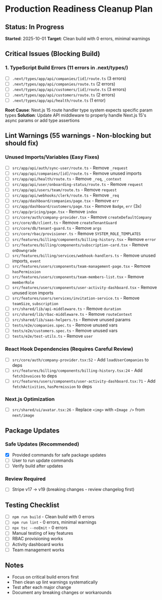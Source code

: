 # Production Readiness Cleanup Plan

## Status: In Progress
**Started**: 2025-10-01
**Target**: Clean build with 0 errors, minimal warnings

## Critical Issues (Blocking Build)

### 1. TypeScript Build Errors (11 errors in .next/types/)
- [ ] `.next/types/app/api/companies/[id]/route.ts` (3 errors)
- [ ] `.next/types/app/api/companies/route.ts` (2 errors)  
- [ ] `.next/types/app/api/customers/[id]/route.ts` (3 errors)
- [ ] `.next/types/app/api/customers/route.ts` (2 errors)
- [ ] `.next/types/app/api/health/route.ts` (1 error)

**Root Cause**: Next.js 15 route handler type system expects specific param types
**Solution**: Update API middleware to properly handle Next.js 15's async params or add type assertions

## Lint Warnings (55 warnings - Non-blocking but should fix)

### Unused Imports/Variables (Easy Fixes)
- [ ] `src/app/api/auth/sync-user/route.ts` - Remove `_request`
- [ ] `src/app/api/companies/[id]/route.ts` - Remove unused imports
- [ ] `src/app/api/health/route.ts` - Remove `_req`, `_context`
- [ ] `src/app/api/user/onboarding-status/route.ts` - Remove `request`
- [ ] `src/app/api/users/team/route.ts` - Remove `request`
- [ ] `src/app/api/webhooks/clerk/route.ts` - Remove `_req`
- [ ] `src/app/dashboard/companies/page.tsx` - Remove `err`
- [ ] `src/app/dashboard/customers/page.tsx` - Remove `Badge`, `err` (3x)
- [ ] `src/app/pricing/page.tsx` - Remove `index`
- [ ] `src/core/auth/company-provider.tsx` - Remove `createDefaultCompany`
- [ ] `src/core/db/client.ts` - Remove `createTenantGuard`
- [ ] `src/core/db/tenant-guard.ts` - Remove `args`
- [ ] `src/core/rbac/provisioner.ts` - Remove `SYSTEM_ROLE_TEMPLATES`
- [ ] `src/features/billing/components/billing-history.tsx` - Remove `error`
- [ ] `src/features/billing/components/subscription-card.tsx` - Remove `onDowngrade`
- [ ] `src/features/billing/services/webhook-handlers.ts` - Remove unused imports, `event`
- [ ] `src/features/users/components/team-management-page.tsx` - Remove `hasPermission`
- [ ] `src/features/users/components/team-members-list.tsx` - Remove `memberRole`
- [ ] `src/features/users/components/user-activity-dashboard.tsx` - Remove unused icon imports
- [ ] `src/features/users/services/invitation-service.ts` - Remove `teamSize`, `subscription`
- [ ] `src/shared/lib/api-middleware.ts` - Remove `duration`
- [ ] `src/shared/lib/rbac-middleware.ts` - Remove `routeContext`
- [ ] `src/shared/lib/saas-helpers.ts` - Remove unused params
- [ ] `tests/e2e/companies.spec.ts` - Remove unused vars
- [ ] `tests/e2e/customers.spec.ts` - Remove unused vars
- [ ] `tests/e2e/test-utils.ts` - Remove `user`

### React Hook Dependencies (Requires Careful Review)
- [ ] `src/core/auth/company-provider.tsx:52` - Add `loadUserCompanies` to deps
- [ ] `src/features/billing/components/billing-history.tsx:24` - Add `fetchInvoices` to deps
- [ ] `src/features/users/components/user-activity-dashboard.tsx:71` - Add `fetchActivities`, `hasPermission` to deps

### Next.js Optimization
- [ ] `src/shared/ui/avatar.tsx:26` - Replace `<img>` with `<Image />` from `next/image`

## Package Updates

### Safe Updates (Recommended)
- [x] Provided commands for safe package updates
- [ ] User to run update commands
- [ ] Verify build after updates

### Review Required
- [ ] Stripe v17 → v19 (breaking changes - review changelog first)

## Testing Checklist
- [ ] `npm run build` - Clean build with 0 errors
- [ ] `npm run lint` - 0 errors, minimal warnings
- [ ] `npx tsc --noEmit` - 0 errors
- [ ] Manual testing of key features
- [ ] RBAC provisioning works
- [ ] Activity dashboard works
- [ ] Team management works

## Notes
- Focus on critical build errors first
- Then clean up lint warnings systematically
- Test after each major change
- Document any breaking changes or workarounds
